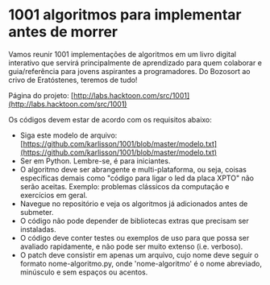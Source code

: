 # 1001 algoritmos para implementar antes de morrer

Vamos reunir 1001 implementações de algoritmos em um livro digital interativo que servirá principalmente de aprendizado para quem colaborar e guia/referência para jovens aspirantes a programadores. Do Bozosort ao crivo de Eratóstenes, teremos de tudo!

Página do projeto: [http://labs.hacktoon.com/src/1001](http://labs.hacktoon.com/src/1001)

Os códigos devem estar de acordo com os requisitos abaixo:

* Siga este modelo de arquivo: [https://github.com/karlisson/1001/blob/master/modelo.txt](https://github.com/karlisson/1001/blob/master/modelo.txt)
* Ser em Python. Lembre-se, é para iniciantes.
* O algoritmo deve ser abrangente e multi-plataforma, ou seja, coisas específicas demais como "código para ligar o led da placa XPTO" não serão aceitas. Exemplo: problemas clássicos da computação e exercícios em geral.
* Navegue no repositório e veja os algoritmos já adicionados antes de submeter.
* O código não pode depender de bibliotecas extras que precisam ser instaladas.
* O código deve conter testes ou exemplos de uso para que possa ser avaliado rapidamente, e não pode ser muito extenso (i.e. verboso).
* O patch deve consistir em apenas um arquivo, cujo nome deve seguir o formato nome-algoritmo.py, onde 'nome-algoritmo' é o nome abreviado, minúsculo e sem espaços ou acentos.

